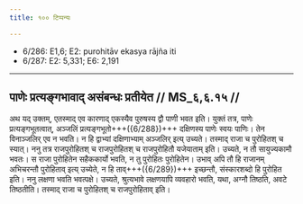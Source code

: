 ```yaml
---
title: १०० टिप्पन्यः

---
```

- 6/286: E1,6; E2: purohitāv ekasya rājña iti
- 6/287: E2: 5,331; E6: 2,191

____________________________________________


## पाणेः प्रत्यङ्गभावाद् असंबन्धः प्रतीयेत // MS_६,६.१५ //

अथ यद् उक्तम्, एतस्माद् एव कारणाद् एकस्यैव पुरुषस्य द्वौ पाणी भवत इति। युक्तं तत्र, पाणेः प्रत्यङ्गभूतत्वात्, अञ्जलिं प्रत्यङ्गभूतो+++({6/288})+++ दक्षिणस्य पाणेः स्वयः पाणिः। तेन विनाञ्जलिर् एव न भवति। न हि द्वाभ्यां दक्षिणाभ्याम् अञ्जलिर् इत्य् उच्यते। तस्माद् राजा च पुरोहितश् च स्यात्। ननु तत्र राजपुरोहितश् च राजपुरोहितश् च राजपुरोहितौ यजेयाताम् इति। उच्यते, न तौ सायुज्यकामौ भवतः। स राजा पुरोहितेन सहैककार्यो भवति, न तु पुरोहितः पुरोहितेन। उभाव् अपि तौ हि राजानम् अभिचरन्तौ पुरोहिताव् इत्य् उच्येते, न हि ताव्+++({6/289})+++ इच्छन्तौ, संस्कारशब्दो हि पुरोहित इति। ननु लक्षणा भवति भवत्पक्षे। उच्यते, श्रुत्यभावे लक्षणयापि व्यवहारो भवति, यथा, अग्नौ तिष्ठति, अवटे तिष्ठतीति। तस्माद् राजा च पुरोहितश् च राजपुरोहिताव् इति।
